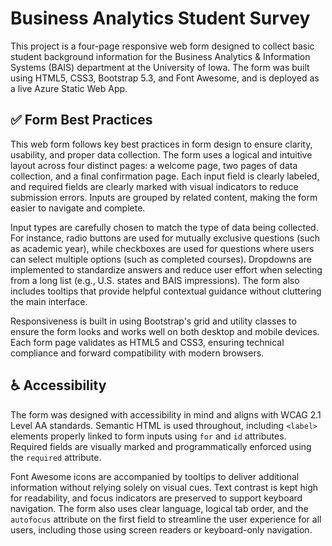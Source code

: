 # Business Analytics Student Survey

This project is a four-page responsive web form designed to collect basic student background information for the Business Analytics & Information Systems (BAIS) department at the University of Iowa. The form was built using HTML5, CSS3, Bootstrap 5.3, and Font Awesome, and is deployed as a live Azure Static Web App.

## ✅ Form Best Practices

This web form follows key best practices in form design to ensure clarity, usability, and proper data collection. The form uses a logical and intuitive layout across four distinct pages: a welcome page, two pages of data collection, and a final confirmation page. Each input field is clearly labeled, and required fields are clearly marked with visual indicators to reduce submission errors. Inputs are grouped by related content, making the form easier to navigate and complete.

Input types are carefully chosen to match the type of data being collected. For instance, radio buttons are used for mutually exclusive questions (such as academic year), while checkboxes are used for questions where users can select multiple options (such as completed courses). Dropdowns are implemented to standardize answers and reduce user effort when selecting from a long list (e.g., U.S. states and BAIS impressions). The form also includes tooltips that provide helpful contextual guidance without cluttering the main interface.

Responsiveness is built in using Bootstrap's grid and utility classes to ensure the form looks and works well on both desktop and mobile devices. Each form page validates as HTML5 and CSS3, ensuring technical compliance and forward compatibility with modern browsers.

## ♿ Accessibility

The form was designed with accessibility in mind and aligns with WCAG 2.1 Level AA standards. Semantic HTML is used throughout, including `<label>` elements properly linked to form inputs using `for` and `id` attributes. Required fields are visually marked and programmatically enforced using the `required` attribute.

Font Awesome icons are accompanied by tooltips to deliver additional information without relying solely on visual cues. Text contrast is kept high for readability, and focus indicators are preserved to support keyboard navigation. The form also uses clear language, logical tab order, and the `autofocus` attribute on the first field to streamline the user experience for all users, including those using screen readers or keyboard-only navigation.
